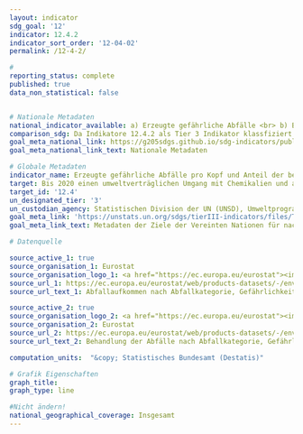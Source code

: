 ```yaml
---
layout: indicator
sdg_goal: '12'
indicator: 12.4.2
indicator_sort_order: '12-04-02'
permalink: /12-4-2/

#
reporting_status: complete
published: true
data_non_statistical: false


# Nationale Metadaten
national_indicator_available: a) Erzeugte gefährliche Abfälle <br> b) Behandelte gefährliche Abfälle
comparison_sdg: Da Indikatore 12.4.2 als Tier 3 Indikator klassfiziert ist, ist keine internationalen Metadatenbeschreibung verfügbar.
goal_meta_national_link: https://g205sdgs.github.io/sdg-indicators/public/MetaDe/12.4.2.pdf
goal_meta_national_link_text: Nationale Metadaten

# Globale Metadaten
indicator_name: Erzeugte gefährliche Abfälle pro Kopf und Anteil der behandelten gefährlichen Abfälle, nach Art der Behandlung
target: Bis 2020 einen umweltverträglichen Umgang mit Chemikalien und allen Abfällen während ihres gesamten Lebenszyklus in Übereinstimmung mit den vereinbarten internationalen Rahmenregelungen erreichen und ihre Freisetzung in Luft, Wasser und Boden erheblich verringern, um ihre nachteiligen Auswirkungen auf die menschliche Gesundheit und die Umwelt auf ein Mindestmaß zu beschränken
target_id: '12.4'
un_designated_tier: '3'
un_custodian_agency: Statistischen Division der UN (UNSD), Umweltprogramm der Vereinten Nationen (UNEP)
goal_meta_link: 'https://unstats.un.org/sdgs/tierIII-indicators/files/Tier3-12-04-02.pdf'
goal_meta_link_text: Metadaten der Ziele der Vereinten Nationen für nachhaltige Entwicklung

# Datenquelle

source_active_1: true
source_organisation_1: Eurostat
source_organisation_logo_1: <a href="https://ec.europa.eu/eurostat"><img src="https://g205sdgs.github.io/sdg-indicators/public/logos/eurostat.png" alt="Logo Eurostat" /></a>
source_url_1: https://ec.europa.eu/eurostat/web/products-datasets/-/env_wasgen
source_url_text_1: Abfallaufkommen nach Abfallkategorie, Gefährlichkeit und NACE Rev. 2 Tätigkeit

source_active_2: true
source_organisation_logo_2: <a href="https://ec.europa.eu/eurostat"><img src="https://g205sdgs.github.io/sdg-indicators/public/logos/eurostat.png" alt="Logo Eurostat" /></a>
source_organisation_2: Eurostat
source_url_2: https://ec.europa.eu/eurostat/web/products-datasets/-/env_wastrt
source_url_text_2: Behandlung der Abfälle nach Abfallkategorie, Gefährlichkeit und Abfallbewirtschaftungsmaßnahmen

computation_units:  "&copy; Statistisches Bundesamt (Destatis)"

# Grafik Eigenschaften
graph_title:
graph_type: line

#Nicht ändern!
national_geographical_coverage: Insgesamt
---
```

